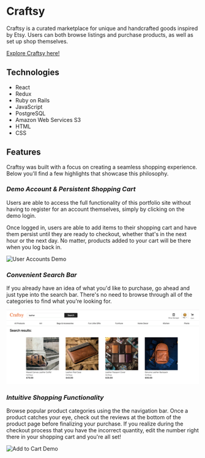 # Craftsy

Craftsy is a curated marketplace for unique and handcrafted goods inspired by Etsy. Users can both browse listings and purchase products, as well as set up shop themselves.

[Explore Craftsy here!](http://craftsy.peterzeng.io/)

## Technologies

- React
- Redux
- Ruby on Rails
- JavaScript
- PostgreSQL
- Amazon Web Services S3
- HTML
- CSS

## Features

Craftsy was built with a focus on creating a seamless shopping experience. Below you'll find a few highlights that showcase this philosophy.

### _Demo Account & Persistent Shopping Cart_

Users are able to access the full functionality of this portfolio site without having to register for an account themselves, simply by clicking on the demo login.

Once logged in, users are able to add items to their shopping cart and have them persist until they are ready to checkout, whether that's in the next hour or the next day. No matter, products added to your cart will be there when you log back in.

![User Accounts Demo](./app/assets/readme/user_accounts.gif)

### _Convenient Search Bar_

If you already have an idea of what you'd like to purchase, go ahead and just type into the search bar. There's no need to browse through all of the categories to find what you're looking for.

![Search Demo](./app/assets/readme/search.png)

### _Intuitive Shopping Functionality_

Browse popular product categories using the the navigation bar. Once a product catches your eye, check out the reviews at the bottom of the product page before finalizing your purchase. If you realize during the checkout process that you have the incorrect quantity, edit the number right there in your shopping cart and you're all set!

![Add to Cart Demo](./app/assets/readme/shopping.gif)
